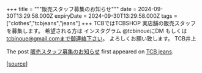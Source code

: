 +++
title = """販売スタッフ募集のお知らせ"""
date = 2024-09-30T13:29:58.000Z
expiryDate = 2024-09-30T13:29:58.000Z
tags = ["clothes","tcbjeans","jeans"]
+++
TCBではTCBSHOP 実店舗の販売スタッフを募集します。 希望される方は インスタグラム @tcbinoueにDM もしくは tcbinoue@gmail.comまで御連絡下さい。 よろしくお願い致します。 TCB井上

The post [販売スタッフ募集のお知らせ](http://tcbjeans.com/2024/09/30/49352) first appeared on [TCB jeans](http://tcbjeans.com).

[[source]](http://tcbjeans.com/2024/09/30/49352)
